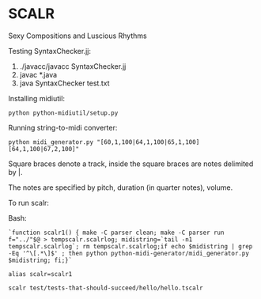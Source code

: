 SCALR
=====

Sexy Compositions and Luscious Rhythms

Testing SyntaxChecker.jj:

1. ./javacc/javacc SyntaxChecker.jj
2. javac *.java
3. java SyntaxChecker test.txt

Installing midiutil:

`python python-midiutil/setup.py`

Running string-to-midi converter:

`python midi_generator.py "[60,1,100|64,1,100|65,1,100][64,1,100|67,2,100]"`

Square braces denote a track, inside the square braces are notes delimited by |.

The notes are specified by pitch, duration (in quarter notes), volume.


To run scalr:

Bash:

    `function scalr1() { make -C parser clean; make -C parser run f="../"$@ > tempscalr.scalrlog; midistring=`tail -n1 tempscalr.scalrlog`; rm tempscalr.scalrlog;if echo $midistring | grep -Eq '^\[.*\]$' ; then python python-midi-generator/midi_generator.py $midistring; fi;}`

`alias scalr=scalr1`

`scalr test/tests-that-should-succeed/hello/hello.tscalr`